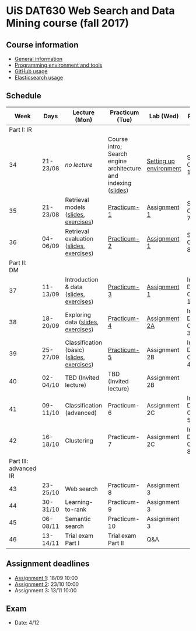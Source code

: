 # UiS DAT630 Web Search and Data Mining course (fall 2017)

## Course information

  * [General information](General_info.md)
  * [Programming environment and tools](environment/)
  * [GitHub usage](GitHub_usage.md)
  * [Elasticsearch usage](elasticsearch/)

## Schedule

| Week | Days | Lecture (Mon) | Practicum (Tue) | Lab (Wed) | Reading |
| --- | --- | --- | --- | --- | --- |
| Part I: IR ||||||
| 34 | 21-23/08 | *no lecture* | Course intro; Search engine architecture and indexing ([slides](https://speakerdeck.com/kbalog/2017-search-engine-architecture-and-indexing)) | [Setting up environment](environment/) | SE, Chapters 1, 2, 5 |
| 35 | 21-23/08 | Retrieval models ([slides](https://speakerdeck.com/kbalog/2017-retrieval-models), [exercises](exercises/lecture-2)) | [Practicum-1](practicum/practicum-1) | [Assignment 1](assignment-1/) | SE, Chapter 7 |
| 36 | 04-06/09 | Retrieval evaluation ([slides](https://speakerdeck.com/kbalog/2017-retrieval-evaluation), [exercises](exercises/lecture-3)) | [Practicum-2](practicum/practicum-2) | [Assignment 1](assignment-1/) | SE, Chapter 8 |
| Part II: DM ||||||
| 37 | 11-13/09 | Introduction & data ([slides](https://speakerdeck.com/kbalog/2017-dm-introduction-and-data), [exercises](exercises/lecture-4)) | [Practicum-3](practicum/practicum-3) | [Assignment 1](assignment-1/) | Intro to DM, Chapters 1-2 |
| 38 | 18-20/09 | Exploring data ([slides](https://speakerdeck.com/kbalog/2017-dm-exploring-data), [exercises](exercises/lecture-4)) | [Practicum-4](practicum/practicum-4) | [Assignment 2A](assignment-2/) |  Intro to DM, Chapter 3 |
| 39 | 25-27/09 | Classification (basic) ([slides](https://speakerdeck.com/kbalog/2017-dm-classification), [exercises](exercises/lecture-6)) | [Practicum-5](practicum/practicum-5) | Assignment 2B | Intro to DM, Chapter 4 |
| 40 | 02-04/10 | TBD (Invited lecture) | TBD (Invited lecture) | Assignment 2B | |
| 41 | 09-11/10 | Classification (advanced) | Practicum-6 | Assignment 2C | Intro to DM, Chapter 5 |
| 42 | 16-18/10 | Clustering | Practicum-7 | Assignment 2C | Intro to DM, Chapter 8 |
| Part III: advanced IR ||||||
| 43 | 23-25/10 | Web search | Practicum-8 | Assignment 3 | |
| 44 | 30-31/10 | Learning-to-rank | Practicum-9 | Assignment 3 | |
| 45 | 06-08/11 | Semantic search | Practicum-10 | Assignment 3 | |
| 46 | 13-14/11 | Trial exam Part I | Trial exam Part II | Q&A | | |


## Assignment deadlines

  * [Assignment 1](assignment-1/): 18/09 10:00
  * [Assignment 2](assignment-2/): 23/10 10:00
  * Assignment 3: 13/11 10:00

## Exam

  * Date: 4/12
